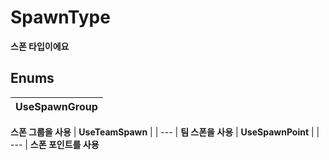 # **SpawnType**

 **스폰 타입이에요** 
## **Enums**

| __UseSpawnGroup__ |
| --- |
 **스폰 그룹을 사용** 
| __UseTeamSpawn__ |
| --- |
 **팀 스폰을 사용** 
| __UseSpawnPoint__ |
| --- |
 **스폰 포인트를 사용** 
